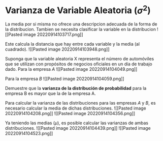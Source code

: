 # Varianza de Variable Aleatoria ($\sigma^2$)
La media por si misma no ofrece una descripcion adecuada de la forma de la distribucion. Tambien se necesita clasificar la variable en la distribucion
![[Pasted image 20220914103717.png]]

Este calcula la distancia que hay entre cada variable y la media (al cuadrado).
![[Pasted image 20220914103948.png]]

Suponga que la variable aleatoria X representa el número de automóviles que se utilizan con propósitos de negocios oficiales en un día de trabajo dado.
Para la empresa $A$
![[Pasted image 20220914104049.png]]

Para la empresa $B$
![[Pasted image 20220914104059.png]]

Demuestre que la **varianza de la distribución de probabilidad** para la empresa B es mayor que la de la empresa A.

Para calcular la varianza de las distribuciones para las empresas $A$ y $B$, es necesario calcular la media de dichas distribuciones.
![[Pasted image 20220914104208.png]]
![[Pasted image 20220914104356.png]]

Ya teniendo las medias ($\mu$), es posible calcular las varianzas de ambas distribuciones.
![[Pasted image 20220914104439.png]]
![[Pasted image 20220914104523.png]]



